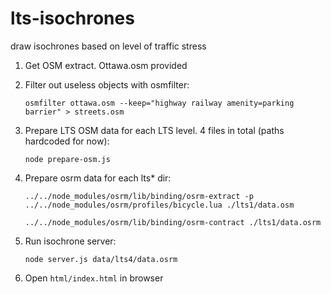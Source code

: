# lts-isochrones
draw isochrones based on level of traffic stress 

1. Get OSM extract. Ottawa.osm provided

2. Filter out useless objects with osmfilter:

    `osmfilter ottawa.osm --keep="highway railway amenity=parking barrier" > streets.osm`
    
3. Prepare LTS OSM data for each LTS level. 4 files in total (paths hardcoded for now):

    `node prepare-osm.js`

4. Prepare osrm data for each lts* dir:

    `../../node_modules/osrm/lib/binding/osrm-extract -p ../../node_modules/osrm/profiles/bicycle.lua ./lts1/data.osm`
    
    `../../node_modules/osrm/lib/binding/osrm-contract ./lts1/data.osrm`
    
5. Run isochrone server:

    `node server.js data/lts4/data.osrm`
    
6. Open `html/index.html` in browser
